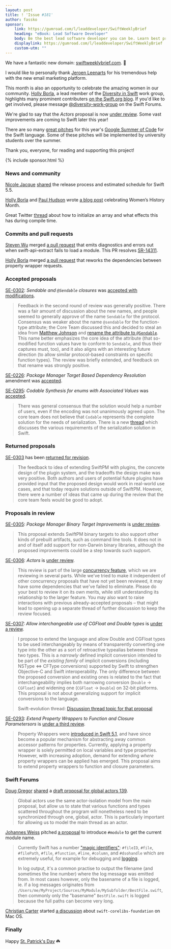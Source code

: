 ```yaml
---
layout: post
title: ! 'Issue #181'
author: fassko
sponsor:
    link: https://gumroad.com/l/leaddeveloper/SwiftWeeklyBrief
    heading: "eBook: Lead Software Developer"
    body: Be the best lead software developer you can be. Learn best practices for being a great lead software developer. In this book Jeroen will provide you with best practices and tools to be the best lead developer you can be. For yourself, your peers and the business leaders you are working with.
    displaylink: https://gumroad.com/l/leaddeveloper/SwiftWeeklyBrief
    custom-utm: ""
---
```


We have a fantastic new domain: [swiftweeklybrief.com](https://swiftweeklybrief.com/). 🎉

I would like to personally thank [Jeroen Leenarts](https://twitter.com/AppForce1) for his tremendous help with the new email marketing platform.

This month is also an opportunity to celebrate the amazing women in our community. [Holly Borla](https://twitter.com/hollyborla/), a lead member of the [Diversity in Swift](https://swift.org/diversity/#community-groups) work group, highlights many prominent contributers [on the Swift.org blog](https://swift.org/blog/womens-history-month/). If you'd like to get involved, please message [@diversity-work-group](https://forums.swift.org/new-message?groupname=diversity-work-group&title=Join+Community+Group&body=1.+Which+community+group(s)+would+you+like+to+join%0D%0A2.+What+support+do+you+hope+to+get+out+of+this+community+group) on the Swift Forums.

We're glad to say that the *Actors* proposal is now [under review](https://forums.swift.org/t/se-0306-actors/45734). Some vast improvements are coming to Swift later this year!

There are so many [great pitches](https://forums.swift.org/tag/gsoc-2021) for this year's [Google Summer of Code](https://summerofcode.withgoogle.com) for the Swift language. Some of these pitches will be implemented by university students over the summer.

Thank you, everyone, for reading and supporting this project!

<!--excerpt-->

{% include sponsor.html %}

### News and community

[Nicole Jacque](https://twitter.com/racer_girl27) [shared](https://forums.swift.org/t/swift-5-5-release-process/45644) the release process and estimated schedule for Swift 5.5.

[Holly Borla](https://twitter.com/hollyborla/) and [Paul Hudson](https://twitter.com/twostraws) wrote [a blog post](https://swift.org/blog/womens-history-month/) celebrating Women’s History Month.

Great Twitter [thread](https://twitter.com/airspeedswift/status/1372912670542757891?s=21) about how to initialize an array and what effects this has during compile time.

### Commits and pull requests

[Steven Wu](https://github.com/cachemeifyoucan) merged [a pull request](https://github.com/apple/swift/pull/36520) that emits diagnostics and errors out when swift-api-extract fails to load a module. This PR resolves [SR-14311](https://bugs.swift.org/browse/SR-14311).

[Holly Borla](https://twitter.com/hollyborla) merged [a pull request](https://github.com/apple/swift/pull/36521) that reworks the dependencies between property wrapper requests.

### Accepted proposals

[SE-0302](https://github.com/apple/swift-evolution/blob/main/proposals/0302-concurrent-value-and-concurrent-closures.md): *Sendable and `@Sendable` closures* was [accepted with modifications](https://forums.swift.org/t/accepted-se-0302-sendable-and-sendable-closures/45786).

> Feedback in the second round of review was generally positive. There was a fair amount of discussion about the new names, and people seemed to generally approve of the name `Sendable` for the protocol. Consensus was weaker about the name `@sendable` for the function-type attribute; the Core Team discussed this and decided to steal an idea from [Matthew Johnson](https://forums.swift.org/t/pitch-4-concurrentvalue-and-concurrent-closures-evolution-pitches/44446/4) and [rename the attribute to `@Sendable`](https://forums.swift.org/t/se-0302-second-review-sendable-and-sendable-closures/45253/62). This name better emphasizes the core idea of the attribute (that so-modified function values have to conform to `Sendable`, and thus their captures must, too), and it also aligns with an interesting future direction (to allow similar protocol-based constraints on specific function types). The review was briefly extended, and feedback on that rename was strongly positive.

[SE-0226](https://github.com/apple/swift-evolution/blob/main/proposals/0226-package-manager-target-based-dep-resolution.md): *Package Manager Target Based Dependency Resolution* amendment was [accepted](https://forums.swift.org/t/accepted-se-0226-amendment-package-manager-target-based-dependency-resolution/46636).

[SE-0295](https://github.com/apple/swift-evolution/blob/main/proposals/0295-codable-synthesis-for-enums-with-associated-values.md): *Codable Synthesis for enums with Associated Values* was [accepted](https://forums.swift.org/t/accepted-se-0295-codable-synthesis-for-enums-with-associated-values/46851).

> There was general consensus that the solution would help a number of users, even if the encoding was not unanimously agreed upon. The core team does not believe that `Codable` represents the complete solution for the needs of serialization. There is a new [thread](https://forums.swift.org/t/serialization-in-swift) which discusses the various requirements of the serialization solution in Swift.

### Returned proposals

[SE-0303](https://github.com/apple/swift-evolution/blob/main/proposals/0303-swiftpm-extensible-build-tools.md) has been [returned for revision](https://forums.swift.org/t/returned-for-revision-se-0303-package-manager-extensible-build-tools/46640).

> The feedback to idea of extending SwiftPM with plugins, the concrete design of the plugin system,  and the tradeoffs the design make was very positive. Both authors and users of potential future plugins have provided input that the proposed design would work in real-world use cases, and that today require solutions outside of SwiftPM. However, there were a number of ideas that came up during the review that the core team feels would be good to adopt.

### Proposals in review

[SE-0305](https://github.com/apple/swift-evolution/blob/main/proposals/0305-swiftpm-binary-target-improvements.md): *Package Manager Binary Target Improvements* is [under review](https://forums.swift.org/t/se-0305-package-manager-binary-target-improvements/45589).

> This proposal extends SwiftPM binary targets to also support other kinds of prebuilt artifacts, such as command line tools. It does not in and of itself add support for non-Darwin binary libraries, although the proposed improvements could be a step towards such support.

[SE-0306](https://github.com/apple/swift-evolution/blob/main/proposals/0306-actors.md): *Actors* is [under review](https://forums.swift.org/t/se-0306-actors/45734).

> This review is part of the large [concurrency feature](https://forums.swift.org/t/swift-concurrency-roadmap/41611), which we are reviewing in several parts. While we've tried to make it independent of other concurrency proposals that have not yet been reviewed, it may have some dependencies that we've failed to eliminate. Please do your best to review it on its own merits, while still understanding its relationship to the larger feature. You may also want to raise interactions with previous already-accepted proposals – that might lead to opening up a separate thread of further discussion to keep the review focused.

[SE-0307](https://github.com/apple/swift-evolution/blob/main/proposals/0307-allow-interchangeable-use-of-double-cgfloat-types.md): *Allow interchangeable use of CGFloat and Double types* is [under a review](https://forums.swift.org/t/se-0307-allow-interchangeable-use-of-cgfloat-and-double-types/45756).

> I propose to extend the language and allow Double and CGFloat types to be used interchangeably by means of transparently converting one type into the other as a sort of retroactive typealias between these two types. This is a _narrowly_ defined implicit conversion intended to be part of the _existing family_ of implicit conversions (including NSType <=> CFType conversions) supported by Swift to strengthen Objective-C and Swift interoperability. The only difference between the proposed conversion and existing ones is related to the fact that interchangeability implies both narrowing conversion (`Double` -> `CGFloat`) and widening one (`CGFloat` -> `Double`) on 32-bit platforms. This proposal is not about generalizing support for implicit conversions to the language.
> 
> Swift-evolution thread: [Discussion thread topic for that proposal](https://forums.swift.org/t/pitch-allow-interchangeable-use-of-cgfloat-and-double-types/45324)

[SE-0293](https://github.com/apple/swift-evolution/blob/main/proposals/0293-extend-property-wrappers-to-function-and-closure-parameters.md): *Extend Property Wrappers to Function and Closure Parametersors* is [under a third review](https://forums.swift.org/t/se-0293-third-review-extend-property-wrappers-to-function-and-closure-parameters/46827).

> Property Wrappers were [introduced in Swift 5.1](https://github.com/apple/swift-evolution/blob/main/proposals/0258-property-wrappers.md), and have since become a popular mechanism for abstracting away common accessor patterns for properties. Currently, applying a property wrapper is solely permitted on local variables and type properties. However, with increasing adoption, demand for extending _where_ property wrappers can be applied has emerged. This proposal aims to extend property wrappers to function and closure parameters.

### Swift Forums

[Doug Gregor](https://twitter.com/dgregor79) [shared](https://forums.swift.org/t/pitch-global-actors/45706) a [draft proposal for global actors 139](https://github.com/DougGregor/swift-evolution/blob/global-actors/proposals/nnnn-global-actors.md).

> Global actors use the same actor-isolation model from the main proposal, but allow us to state that various functions and types scattered throughout the program will nonetheless need to be synchronized through one, global, actor. This is particularly important for allowing us to model the main thread as an actor.

[Johannes Weiss](https://twitter.com/johannesweiss/) pitched [a proposal](https://forums.swift.org/t/pitch-introduce-module-to-get-the-current-module-name/45806) to introduce `#module` to get the current module name.

> Currently Swift has a number ["magic identifiers"](https://github.com/apple/swift/blob/a73a8087968f9111149073107c5242d83635107a/include/swift/AST/MagicIdentifierKinds.def): `#fileID`, `#file`, `#filePath`, `#file`, `#function`, `#line`, `#column`, and `#dsohandle` which are extremely useful, for example for debugging and [logging](https://github.com/apple/swift-log/blob/main/Sources/Logging/Logging.swift#L73-L74).
>
> In log output, it's a common practise to output the filename (and sometimes the line number) where the log message was emitted from. In most cases however, only the basename of a file is logged, ie. if a log messages originates from `/Users/me/MyProject/Sources/MyModule/MySubfolder/BestFile.swift`, then commonly only the "basename" `BestFile.swift` is logged because the full paths can become very long.

[Christian Carter](https://forums.swift.org/u/cdcarter) started [a discussion](https://forums.swift.org/t/using-swift-corelibs-foundation-on-mac-os/46651) about `swift-corelibs-foundation` on Mac OS.


### Finally

Happy [St. Patrick's Day](https://twitter.com/jckarter/status/1372298143505653764) ☘️
